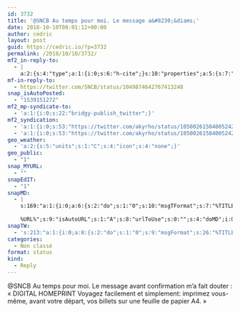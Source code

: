 ```yaml
---
id: 3732
title: '@SNCB Au temps pour moi. Le message a&#8230;&diams;'
date: 2018-10-10T08:01:12+00:00
author: cedric
layout: post
guid: https://cedric.io/?p=3732
permalink: /2018/10/10/3732/
mf2_in-reply-to:
  - |
    a:2:{s:4:"type";a:1:{i:0;s:6:"h-cite";}s:10:"properties";a:5:{s:7:"summary";a:1:{i:0;s:288:"“@akyrho Bonjour Cédric. Les billets achetés online ne doivent pas être imprimés. Les billets achetés via l'app sont sous formes de QR code dans l'onglet "Mes Billets". Pour les billets achetés sur le site, il y a un code barre lisible par les accompagnateurs·trices. ^Lorenzo”";}s:4:"name";a:1:{i:0;s:15:"SNCB on Twitter";}s:3:"url";a:1:{i:0;s:51:"https://twitter.com/SNCB/status/1049874642767413248";}s:11:"publication";a:1:{i:0;s:7:"Twitter";}s:8:"featured";a:1:{i:0;s:77:"https://pbs.twimg.com/profile_images/1034294350300307461/Y9Fdwmt-_400x400.jpg";}}}
mf-in-reply-to:
  - https://twitter.com/SNCB/status/1049874642767413248
snap_isAutoPosted:
  - "1539151272"
mf2_mp-syndicate-to:
  - 'a:1:{i:0;s:22:"bridgy-publish_twitter";}'
mf2_syndication:
  - 'a:1:{i:0;s:53:"https://twitter.com/akyrho/status/1050026158400524289";}'
  - 'a:1:{i:0;s:53:"https://twitter.com/akyrho/status/1050026158400524289";}'
geo_weather:
  - 'a:2:{s:5:"units";s:1:"C";s:4:"icon";s:4:"none";}'
geo_public:
  - "1"
snap_MYURL:
  - ""
snapEdIT:
  - "1"
snapMD:
  - |
    s:169:"a:1:{i:0;a:6:{s:2:"do";s:1:"0";s:10:"msgTFormat";s:7:"%TITLE%";s:9:"msgFormat";s:19:"%FULLTEXT%
    
    %URL%";s:9:"isAutoURL";s:1:"A";s:8:"urlToUse";s:0:"";s:4:"doMD";i:0;}}";
snapTW:
  - 's:213:"a:1:{i:0;a:8:{s:2:"do";s:1:"0";s:9:"msgFormat";s:26:"%TITLE%. %EXCERPT% - %URL%";s:8:"attchImg";s:1:"1";s:9:"isAutoImg";s:1:"A";s:8:"imgToUse";s:0:"";s:9:"isAutoURL";s:1:"A";s:8:"urlToUse";s:0:"";s:4:"doTW";i:0;}}";'
categories:
  - Non classé
format: status
kind:
  - Reply
---
```

@SNCB Au temps pour moi. Le message avant confirmation m’a fait douter : « DIGITAL HOMEPRINT Voyagez facilement et simplement: imprimez vous-même, avant votre départ, vos billets sur une feuille de papier A4. »